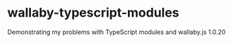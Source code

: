 # wallaby-typescript-modules
Demonstrating my problems with TypeScript modules and wallaby.js 1.0.20
